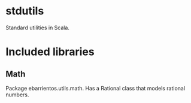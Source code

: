 # stdutils
Standard utilities in Scala.

Included libraries
==================

Math
----

Package ebarrientos.utils.math. Has a Rational class that models rational numbers.